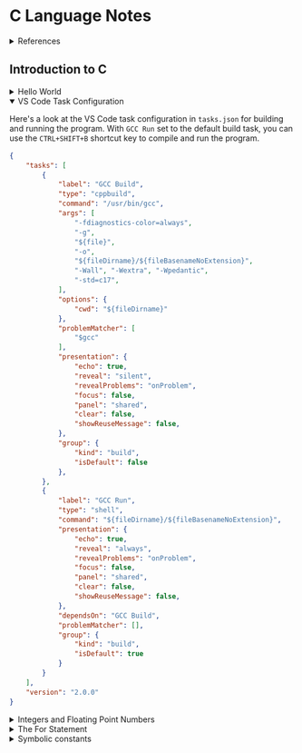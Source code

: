 # C Language Notes

<details><summary>References</summary>

<br>

The C Programming Language, 2nd Edition, Brian W. Kernighan and Dennis M. Ritchie, 1988, Prentice Hall, ISBN 0-13-110362-8

<img src='img/20231246-054601.png' width=400px>

</details>

## Introduction to C

<details><summary>Hello World</summary>

<br>

The followings screenshot shows a simple C program that prints "hello, world" to the console.

```c
#include <stdio.h>

int main()
{
    printf("Hello World!\n");
    return 0;
}
```

The Hello, World program produces the following output:

<img src='img/20240217-161723.png' width=400px>

</details>

<details open><summary>VS Code Task Configuration</summary>

Here's a look at the VS Code task configuration in `tasks.json` for building and running the program. With `GCC Run` set to the default build task, you can use the `CTRL+SHIFT+B` shortcut key to compile and run the program.

```json
{
    "tasks": [
        {
            "label": "GCC Build",
            "type": "cppbuild",
            "command": "/usr/bin/gcc",
            "args": [
                "-fdiagnostics-color=always",
                "-g",
                "${file}",
                "-o",
                "${fileDirname}/${fileBasenameNoExtension}",
                "-Wall", "-Wextra", "-Wpedantic",
                "-std=c17",
            ],
            "options": {
                "cwd": "${fileDirname}"
            },
            "problemMatcher": [
                "$gcc"
            ],
            "presentation": {
                "echo": true,
                "reveal": "silent",
                "revealProblems": "onProblem",
                "focus": false,
                "panel": "shared",
                "clear": false,
                "showReuseMessage": false,
            },
            "group": {
                "kind": "build",
                "isDefault": false
            },
        },
        {
            "label": "GCC Run",
            "type": "shell",
            "command": "${fileDirname}/${fileBasenameNoExtension}",
            "presentation": {
                "echo": true,
                "reveal": "always",
                "revealProblems": "onProblem",
                "focus": false,
                "panel": "shared",
                "clear": false,
                "showReuseMessage": false,
            },
            "dependsOn": "GCC Build",
            "problemMatcher": [],
            "group": {
                "kind": "build",
                "isDefault": true
            }
        }
    ],
    "version": "2.0.0"
}
```

</details>

<details><summary>Integers and Floating Point Numbers</summary>
Things get more interesting when you add additional constructs to the program. Here's a program that prints a table of Fahrenheit and Celsius temperatures.

```c
int main()
{
    int fahr, celsius;
    int lower, uppper, step;

    lower = 0;    /* lower limit of temperature table */
    uppper = 300; /* upper limit */
    step = 20;    /* step size */

    fahr = lower;
    while (fahr <= uppper)
    {
        celsius = 5 * (fahr - 32) / 9;
        printf("%d\t%d\n", fahr, celsius); // \t is a tab character
        fahr = fahr + step;
    }
}
```

Output:

<img src='img/20231208-060805.png' width=500px>

In the `printf` statement, the `%d` is a format specifier that indicates that an integer value is to be printed at that point. The `\t` is a tab character. The `\n` is a newline character. The `//` indicates a comment. The `/*` and `*/` are also comments.

The `%d` format specifyer stands for "decimal", indicating that it is used for printing numbers in decimal (base 10) format. The most common data type for storing integers is `int`. The `%d` format specifyer is designed to match this data type, ensuring that when an integer is padded to `printf`, it is correctly interpreted and printed as a decimal number.

Also note that `printf` is not part of the C language. `printf` is just a useful function defined in the ANSI standard library.

The following program uses floats instead of integers. 

```c
#include <stdio.h>

/*
    print Fahrenheit-Celsius table for fahr = 0,20,...,300;
    floating-point version
*/

int main()
{
    float fahr, celsius;
    int lower, uppper, step;

    lower = 0;    /* lower limit of temperature table */
    uppper = 300; /* upper limit */
    step = 20;    /* step size */

    fahr = lower;
    while (fahr <= uppper)
    {
        celsius = (5.0 / 9.0) * (fahr - 32.0);
        printf("%3.0f\t%6.1f\n", fahr, celsius); // \t is a tab character
        fahr = fahr + step;
    }
}
```
Output:

<img src='img/20240215-161542.png' width=500px>

Things to note:

1. If an arithmetic operator has integer operands, an integer operation is performed.
2. If an arithmetic operator has one floating-point operand and one integer operand, the integer operand will be converted to floating point before the operation is done.
3. In the test `while (fahr <= upper>)`, the int, `upper`, is converted to float before the operation is done.
4. The printf conversion specification, `%3.0f` says that a floating-point number is to be printed at least three characters wide, with no decimal point and no fraction digits.
5. The printf conversion specification, `%6.1f` says that a floating-point number is to be printed at least six characters wide, with 1 digit after the decimal point.

Width and precision may be omitted from the specification:

- `%6f` says that the number is to be at least 6 characters wide; 
- `%.2f` specifies two characters after the decimal point, but the width is not constrained
- `%f` says to print the number as a floating point

<img src='img/20240226-162629.png' width=400px>

`printf` also recognizes

- `%o` for octal
- `%x` for hexadecimal
- `%s` for character string
- `%%` for % itself

</details>

<details><summary>The For Statement</summary>

Here's a version of the temperature program using a for loop:

```c
#include <stdio.h>

/* print Fahrenheit-Celsius table*/

int main()
{
    int fahr;
    for (fahr = 0; fahr <= 300; fahr = fahr + 20)
        printf("%3d %6.1f\n", fahr, (5.0 / 9.0) * (fahr - 32));
}
```

Output:

<img src='img/20240234-163416.png' width=400px>

Things to note:

- The only declared variable is `fahr`, and it's an `printf`
- The upper and lower limits have become the step size and appear as constants
- You can use an expression instead of a variable in the `printf` statement

</details>

<details><summary>Symbolic constants</summary>

<br>

A symbolic constant is a name that represents a fixed value that does not change during the execution of a program. Unlike variables, which occupy storage space, symbolic constants replace their values in the code at the preprocessing stage. 

The syntax for defining a symbolic constant is as follows:

```c
#define SYMBOLIC_CONSTANT_NAME value
```

For example:

```c
#define PI 3.14159
```

Symbolic constantsare defined using the `#define` preprocessor directive, which replaces all occurrences of the constant with its value during the preprocessing phase, before actual compilation begins. Also, symbolic constants do not end with a semicolon at the end of a #define line.

Using symbolic constants has several advantages:

1. **Readability**: It makes the code more readable by giving meaningful names to otherwise obscure numerical values.

2. **Maintainability**: It allows for easier maintenance of the code since you only need to change the value in one place if it needs to be updated.

3. **Prevention of errors**: It helps prevent errors that can occur from typing the wrong value multiple times throughout the code.

Symbolic constants can represent numerical values, character constants, string constants, or even expressions. They are conventionally written in uppercase letters to distinguish them from variable names.

Here is an example program that uses symbolic constants:

```c
#include <stdio.h>

/* print Fahrenheit-Celsius table*/

#define LOWER 0
#define UPPER 300
#define STEP 20

int main()
{
    int fahr;
    for (fahr = LOWER; fahr <= UPPER; fahr = fahr + STEP)
        printf("%3d %6.1f\n", fahr, (5.0 / 9.0) * (fahr - 32));
}
```



